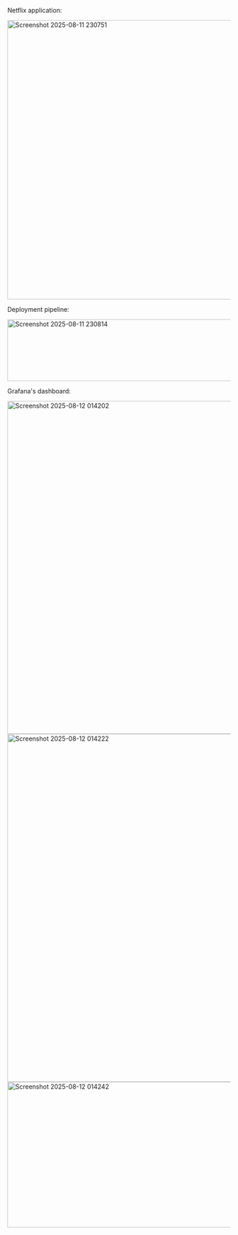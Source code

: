 Netflix application:

<img width="900" height="629" alt="Screenshot 2025-08-11 230751" src="https://github.com/user-attachments/assets/7db829e1-e3e5-4943-9e58-66c8826c9580" />

Deployment pipeline:

<img width="900" height="139" alt="Screenshot 2025-08-11 230814" src="https://github.com/user-attachments/assets/0ded8e0d-acf3-4697-b99f-1d561e792e96" />


Grafana's dashboard:

<img width="900" height="750" alt="Screenshot 2025-08-12 014202" src="https://github.com/user-attachments/assets/a9f27b5e-7d96-4330-a91b-5c4e02e7565f" />

  
<img width="900" height="784" alt="Screenshot 2025-08-12 014222" src="https://github.com/user-attachments/assets/314323c8-3a46-4c0c-9a5b-440ff455aefc" />

  
<img width="900" height="328" alt="Screenshot 2025-08-12 014242" src="https://github.com/user-attachments/assets/acd886c1-d04a-46ed-b99b-cc5248c2bc53" />
